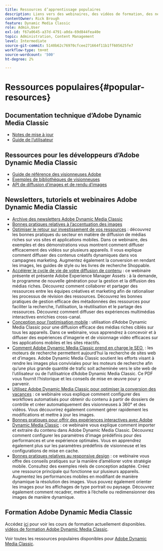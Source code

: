 ```yaml
---
title: Ressources d’apprentissage populaires
description: Liens vers des webinaires, des vidéos de formation, des newsletters, des informations sur les bonnes pratiques et des ressources destinées aux développeurs pour Adobe Dynamic Media Classic.
contentOwner: Rick Brough
feature: Dynamic Media Classic
role: Admin,User
exl-id: f67a0645-a37d-4791-a0da-69d844fea40e
topic: Administration, Content Management
level: Intermediate
source-git-commit: 5140b62c76970cfcee271664f11b1ff605625fe7
workflow-type: tm+mt
source-wordcount: '500'
ht-degree: 2%

---
```


# Ressources populaires{#popular-resources}

## Documentation technique d’Adobe Dynamic Media Classic

* [Notes de mise à jour](https://experienceleague.adobe.com/fr/docs/dynamic-media-developer-resources/release-notes/s7rn2017)
* [Guide de l’utilisateur](introduction.md)

## Ressources pour les développeurs d’Adobe Dynamic Media Classic

* [Guide de référence des visionneuses Adobe](https://experienceleague.adobe.com/fr/docs/dynamic-media-developer-resources)
* [Exemples de bibliothèques de visionneuses](https://landing.adobe.com/en/na/dynamic-media/ctir-2755/live-demos.html)
* [API de diffusion d’images et de rendu d’images](https://experienceleague.adobe.com/fr/docs/dynamic-media-developer-resources)

## Newsletters, tutoriels et webinaires Adobe Dynamic Media Classic

* [Archive des newsletters Adobe Dynamic Media Classic](/help/using/dynamic-media-newsletter.md)
* [Bonnes pratiques relatives à l’accentuation des images](/help/using/assets/s7_sharpening_images.pdf)
* [Optimiser le retour sur investissement de vos ressources](https://adobecustomersuccess.adobeconnect.com/p5ar3hfrrec/?launcher=false&fcsContent=true&pbMode=normal&proto=true) : découvrez les bonnes pratiques du secteur en matière de diffusion de médias riches sur vos sites et applications mobiles. Dans ce webinaire, des exemples et des démonstrations vous montrent comment diffuser efficacement des vidéos sur plusieurs appareils. Il vous explique comment diffuser des contenus créatifs dynamiques dans vos campagnes marketing. Augmentez également la conversion en rendant les images, les guides de style ou les livres de recherche Shoppable.
* [Accélérer le cycle de vie de votre diffusion de contenu](https://adobecustomersuccess.adobeconnect.com/p88ducm9pqv/) : ce webinaire présente et présente Adobe Experience Manager Assets : à la demande, le programme de nouvelle génération pour la gestion et la diffusion des médias riches. Découvrez comment collaborer et partager des ressources entre les équipes créatives et marketing afin de rationaliser les processus de révision des ressources. Découvrez les bonnes pratiques de gestion efficace des métadonnées des ressources pour faciliter la recherche, l’utilisation, la réutilisation et le partage des ressources. Découvrez comment diffuser des expériences multimédias interactives enrichies cross-canal.
* [Conception pour l’optimisation mobile](https://adobecustomersuccess.adobeconnect.com/p6oqd3wydif/?launcher=false&fcsContent=true&pbMode=normal&proto=true) : utilisation d’Adobe Dynamic Media Classic pour une diffusion efficace des médias riches ciblés sur tous les appareils. Dans ce webinaire, vous apprendrez à concevoir et à diffuser des expériences d’imagerie et de visionnage vidéo efficaces sur les applications mobiles et les sites réactifs.
* [Comment Adobe Dynamic Media Classic prend en charge le SEO &#x200B;](/help/using/assets/s7_seo.pdf) : les moteurs de recherche permettent aujourd’hui la recherche de sites web et d’images. Adobe Dynamic Media Classic soutient les efforts visant à rendre les images plus conviviales pour les moteurs de recherche afin qu’une plus grande quantité de trafic soit acheminée vers le site web de l’utilisateur ou de l’utilisatrice d’Adobe Dynamic Media Classic. Ce PDF vous fournit l’historique et les conseils de mise en œuvre pour y parvenir.
* [Utilisez Adobe Dynamic Media Classic pour optimiser la conversion des vacances](https://adobecustomersuccess.adobeconnect.com/p32n1yr85c9/?proto=true) : ce webinaire vous explique comment configurer des workflows automatisés pour obtenir du contenu à partir de dossiers de contrôle et créer automatiquement des visionneuses à 360° et des vidéos. Vous découvrirez également comment gérer rapidement les modifications et mettre à jour les images.
* [Bonnes pratiques pour offrir des expériences interactives avec Adobe Dynamic Media Classic](https://seminars.adobeconnect.com/p7wb8ej3u6d/) : ce webinaire vous explique comment importer et extraire du contenu dans Adobe Dynamic Media Classic. Découvrez comment configurer les paramètres d’image prédéfinis pour des performances et une expérience optimales. Vous en apprendrez également plus sur les paramètres prédéfinis de visionneuse et les configurations de mise en cache.
* [Bonnes pratiques relatives au responsive design](https://offers.adobe.com/en/na/marketing/landings/_40458_responsive_design_live_on_demand_webinar.html) : ce webinaire vous offre des conseils pratiques sur la manière d’améliorer votre stratégie mobile. Consultez des exemples réels de conception adaptée. Créez une ressource principale qui fonctionne sur plusieurs appareils. Augmentez les performances mobiles en modifiant de manière dynamique la résolution des images. Vous pouvez également orienter les images pour les affichages de type portrait ou paysage. Découvrez également comment recadrer, mettre à l’échelle ou redimensionner des images de manière dynamique.

## Formation Adobe Dynamic Media Classic

Accédez [ici](https://training.adobe.com/training/courses.html#product=adobe-scene7) pour voir les cours de formation actuellement disponibles.
[vidéos de formation Adobe Dynamic Media Classic](https://experienceleague.adobe.com/fr/docs/dynamic-media-classic/using/intro/training-videos#intro).

Voir toutes les ressources populaires disponibles pour [Adobe Dynamic Media Classic](home.md).
